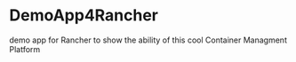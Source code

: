 # DemoApp4Rancher
demo app for Rancher to show the ability of this cool Container Managment Platform
